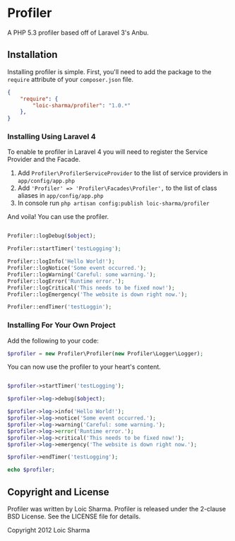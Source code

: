 # Profiler

A PHP 5.3 profiler based off of Laravel 3's Anbu.

## Installation

Installing profiler is simple. First, you'll need to add the package to the `require` attribute of your `composer.json` file.

```json
{
    "require": {
        "loic-sharma/profiler": "1.0.*"
    },
}
``` 


### Installing Using Laravel 4

To enable te profiler in Laravel 4 you will need to register the Service Provider and the Facade.

1. Add `Profiler\ProfilerServiceProvider` to the list of service providers in `app/config/app.php`
2. Add `'Profiler' => 'Profiler\Facades\Profiler',` to the list of class aliases in `app/config/app.php`
3. In console run `php artisan config:publish loic-sharma/profiler`

And voila! You can use the profiler.

```php

Profiler::logDebug($object);

Profiler::startTimer('testLogging');

Profiler::logInfo('Hello World!');
Profiler::logNotice('Some event occurred.');
Profiler::logWarning('Careful: some warning.');
Profiler::logError('Runtime error.');
Profiler::logCritical('This needs to be fixed now!');
Profiler::logEmergency('The website is down right now.');

Profiler::endTimer('testLoggin');

```

### Installing For Your Own Project

Add the following to your code:

```php
$profiler = new Profiler\Profiler(new Profiler\Logger\Logger);
```

You can now use the profiler to your heart's content.

```php

$profiler->startTimer('testLogging');

$profiler->log->debug($object);

$profiler->log->info('Hello World!');
$profiler->log->notice('Some event occurred.');
$profiler->log->warning('Careful: some warning.');
$profiler->log->error('Runtime error.');
$profiler->log->critical('This needs to be fixed now!');
$profiler->log->emergency('The website is down right now.');

$profiler->endTimer('testLogging');

echo $profiler;
```

## Copyright and License

Profiler was written by Loic Sharma. Profiler is released under the 2-clause BSD License. See the LICENSE file for details.

Copyright 2012 Loic Sharma

